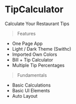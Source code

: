 # TipCalculator

Calculate Your Restaurant Tips 

> Features
- One Page App
- Light / Dark Theme (Swithc)
- Imported Own Colors
- Bill + Tip Calculator
- Multiple Tip Percentages


> Fundamentals
- Basic Calculations
- Basic UI Elements
- Auto Layout
